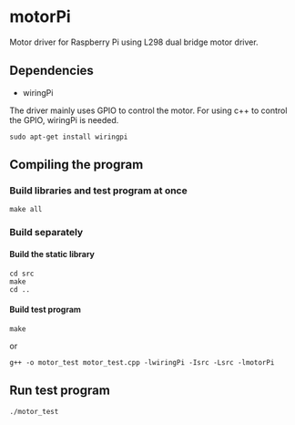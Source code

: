 # motorPi

Motor driver for Raspberry Pi using L298 dual bridge motor driver.

## Dependencies
- wiringPi

The driver mainly uses GPIO to control the motor. For using c++ to control the GPIO, wiringPi is needed.
```
sudo apt-get install wiringpi
```

## Compiling the program
### Build libraries and test program at once
```
make all
```

### Build separately
#### Build the static library
```
cd src
make
cd ..
```
#### Build test program
```
make
```
or
```
g++ -o motor_test motor_test.cpp -lwiringPi -Isrc -Lsrc -lmotorPi
```

## Run test program
```
./motor_test
```
